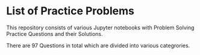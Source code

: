 # List of Practice Problems

This repository consists of various Jupyter notebooks with Problem Solving Practice Questions and their Solutions.

There are 97 Questions in total which are divided into various categrories.
